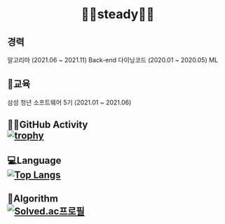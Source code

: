 
<div align=center>
  
# 🏃‍♂️steady🧑‍🔧
</div>

## 경력
알고리마 (2021.06 ~ 2021.11) Back-end
다이닝코드 (2020.01 ~ 2020.05) ML

## 👀교육 
삼성 청년 소프트웨어 5기 (2021.01 ~ 2021.06)  


## 🧑‍💻GitHub Activity  </br>[![trophy](https://github-profile-trophy.vercel.app/?username=Umhyunsik&rank=S,A,AA,AAA,B,BB,BBB,C,CC,CCC)](https://github.com/Umhyunsik)</br> 

## 💻Language  </br>[![Top Langs](https://github-readme-stats.vercel.app/api/top-langs/?username=Umhyunsik&layout=compact)](https://github.com/Umhyunsik)</br>

## 🔑Algorithm  </br>[![Solved.ac프로필](http://mazassumnida.wtf/api/v2/generate_badge?boj=uhs20000)](https://solved.ac/uhs20000)
